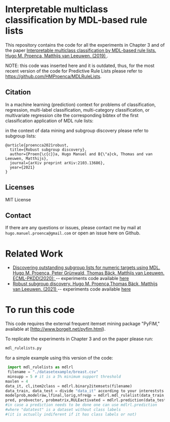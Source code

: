 

# Interpretable multiclass classification by MDL-based rule lists
This repository contains the code for all the experiments in Chapter 3 and of the paper  [Interpretable multiclass classification by MDL-based rule lists. Hugo M. Proença, Matthijs van Leeuwen. (2019) ](https://arxiv.org/abs/1905.00328).

NOTE: this code was inserted here and it is outdated, thus, for the most recent version of the code for Predictive Rule Lists please refer to https://github.com/HMProenca/MDLRuleLists.



## Citation

In a machine learning (prediction) context for problems of classification, regression, multi-label classification, multi-category classification, or multivariate regression cite the corresponding bibtex of the first classification application of MDL rule lists:


in the context of data mining and subgroup discovery please refer to subgroup lists:

```
@article{proencca2021robust,
  title={Robust subgroup discovery},
  author={Proen{\c{c}}a, Hugo Manuel and B{\"a}ck, Thomas and van Leeuwen, Matthijs},
  journal={arXiv preprint arXiv:2103.13686},
  year={2021}
}
```

## Licenses

MIT License

## Contact

If there are any questions or issues, please contact me by mail at `hugo.manuel.proenca@gmail.com` or open an issue here on Github.



# Related Work #
 * [Discovering outstanding subgroup lists for numeric targets using MDL. Hugo M. Proença, Peter Grünwald, Thomas Bäck, Matthijs van Leeuwen. ECML-PKDD(2020): ](https://arxiv.org/abs/2006.09186) -- experiments code available [here](https://github.com/HMProenca/SSDpp-numeric)
 * [Robust subgroup discovery. Hugo M. Proença,Thomas Bäck, Matthijs van Leeuwen. (2021) ](https://arxiv.org/abs/2103.13686) -- experiments code available [here](https://github.com/HMProenca/RobustSubgroupDiscovery)

# To run this code 

This code  requires the external frequent itemset mining package "PyFIM," available at [http://www.borgelt.net/pyfim.html).

To replicate the experiments in Chapter 3 and on the paper please run:
```python
mdl_rulelists.py
```

for a simple example using this version of the code:

```python
 import mdl_rulelists as mdlrl
 filename = "./datasetexample/breast.csv" 
 minsupp = 5 # it is a 5% minimum support threshold
maxlen = 4
data_it, cl,item2class = mdlrl.binary2itemsets(filename) 
data_train, data_test = divide "data_it" according to your intereststs
modelprob,modelraw,lfinal,lorig,nfreqp = mdlrl.mdl_rulelist(data_train, cl,minsupp,maxlen)
pred, probvector, probmatrix,RULEactivated = mdlrl.prediction(data_test,modelprob,cl,item2class)
#in case a prediction needs to be done one can use mdlrl.prediction
#where "datatest" is a dataset without class labels 
#(it is actually indiferent if it has class labels or not)
```
